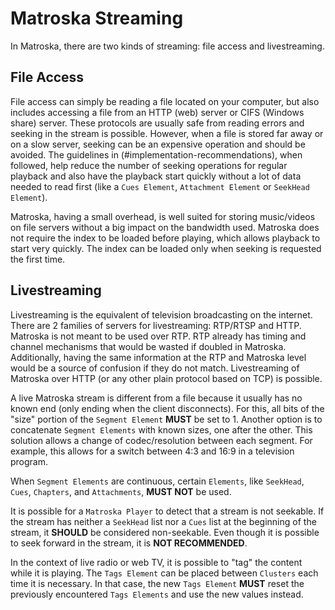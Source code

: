 # Matroska Streaming

In Matroska, there are two kinds of streaming: file access and livestreaming.

## File Access

File access can simply be reading a file located on your computer, but also includes
accessing a file from an HTTP (web) server or CIFS (Windows share) server. These protocols
are usually safe from reading errors and seeking in the stream is possible. However,
when a file is stored far away or on a slow server, seeking can be an expensive operation
and should be avoided. The guidelines in (#implementation-recommendations), when followed, help reduce the number
of seeking operations for regular playback and also have the playback start quickly without
a lot of data needed to read first (like a `Cues Element`, `Attachment Element` or `SeekHead Element`).

Matroska, having a small overhead, is well suited for storing music/videos on file
servers without a big impact on the bandwidth used. Matroska does not require the index
to be loaded before playing, which allows playback to start very quickly. The index can
be loaded only when seeking is requested the first time.

## Livestreaming

Livestreaming is the equivalent of television broadcasting on the internet. There are 2
families of servers for livestreaming: RTP/RTSP and HTTP. Matroska is not meant to be
used over RTP. RTP already has timing and channel mechanisms that would be wasted if doubled
in Matroska. Additionally, having the same information at the RTP and Matroska level would
be a source of confusion if they do not match. Livestreaming of Matroska over HTTP
(or any other plain protocol based on TCP) is possible.

A live Matroska stream is different from a file because it usually has no known end
(only ending when the client disconnects). For this, all bits of the "size" portion
of the `Segment Element` **MUST** be set to 1. Another option is to concatenate `Segment Elements`
with known sizes, one after the other. This solution allows a change of codec/resolution
between each segment. For example, this allows for a switch between 4:3 and 16:9 in a television program.

When `Segment Elements` are continuous, certain `Elements`, like `SeekHead`, `Cues`,
`Chapters`, and `Attachments`, **MUST NOT** be used.

It is possible for a `Matroska Player` to detect that a stream is not seekable.
If the stream has neither a `SeekHead` list nor a `Cues` list at the beginning of the stream,
it **SHOULD** be considered non-seekable. Even though it is possible to seek forward
in the stream, it is **NOT RECOMMENDED**.

In the context of live radio or web TV, it is possible to "tag" the content while it is
playing. The `Tags Element` can be placed between `Clusters` each time it is necessary.
In that case, the new `Tags Element` **MUST** reset the previously encountered `Tags Elements`
and use the new values instead.

